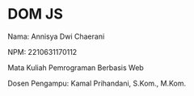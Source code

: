 # DOM JS

Nama: Annisya Dwi Chaerani

NPM: 2210631170112

Mata Kuliah Pemrograman Berbasis Web

Dosen Pengampu: Kamal Prihandani, S.Kom., M.Kom.
